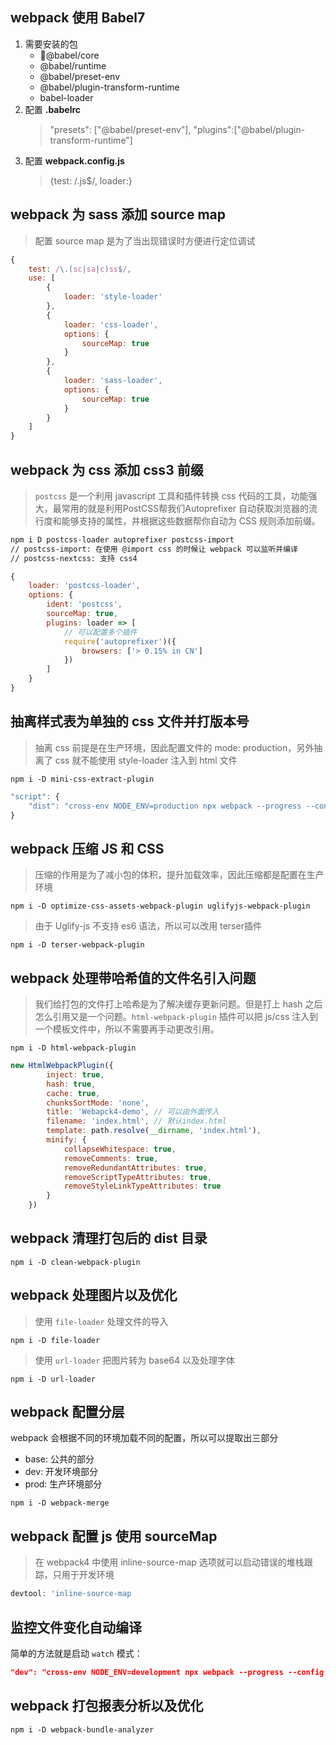 ## webpack 使用 Babel7 
1. 需要安装的包
    + @babel/core 
    + @babel/runtime
    + @babel/preset-env
    + @babel/plugin-transform-runtime
    + babel-loader
2. 配置 **.babelrc**
    > "presets": ["@babel/preset-env"], "plugins":["@babel/plugin-transform-runtime"]
3. 配置 **webpack.config.js**
    > {test: /\.js$/, loader:}

## webpack 为 sass 添加 source map
> 配置 source map 是为了当出现错误时方便进行定位调试
``` javascript
{
    test: /\.(sc|sa|c)ss$/,
    use: [
        {
            loader: 'style-loader'
        },
        {
            loader: 'css-loader',
            options: {
                sourceMap: true
            }
        },
        {
            loader: 'sass-loader',
            options: {
                sourceMap: true
            }
        }
    ]
}
```

## webpack 为 css 添加 css3 前缀
> `postcss` 是一个利用 javascript 工具和插件转换 css 代码的工具，功能强大，最常用的就是利用PostCSS帮我们Autoprefixer 自动获取浏览器的流行度和能够支持的属性，并根据这些数据帮你自动为 CSS 规则添加前缀。
``` bash
npm i D postcss-loader autoprefixer postcss-import
// postcss-import: 在使用 @import css 的时候让 webpack 可以监听并编译
// postcss-nextcss: 支持 css4
```
``` javascript
{
    loader: 'postcss-loader',
    options: {
        ident: 'postcss',
        sourceMap: true,
        plugins: loader => [
            // 可以配置多个插件
            require('autoprefixer')({
                browsers: ['> 0.15% in CN']
            })
        ]
    }
}
```

## 抽离样式表为单独的 css 文件并打版本号
> 抽离 css 前提是在生产环境，因此配置文件的 mode: production，另外抽离了 css 就不能使用 style-loader 注入到 html 文件
``` shell
npm i -D mini-css-extract-plugin
```
``` javascript
"script": {
    "dist": "cross-env NODE_ENV=production npx webpack --progress --config webpack.prod.config.js"
}
```

## webpack 压缩 JS 和 CSS
> 压缩的作用是为了减小包的体积，提升加载效率，因此压缩都是配置在生产环境
``` shell
npm i -D optimize-css-assets-webpack-plugin uglifyjs-webpack-plugin
```
> 由于 Uglify-js 不支持 es6 语法，所以可以改用 terser插件
```
npm i -D terser-webpack-plugin
```

## webpack 处理带哈希值的文件名引入问题
> 我们给打包的文件打上哈希是为了解决缓存更新问题。但是打上 hash 之后怎么引用又是一个问题。`html-webpack-plugin` 插件可以把 js/css 注入到一个模板文件中，所以不需要再手动更改引用。
``` shell
npm i -D html-webpack-plugin
```
``` javascript
new HtmlWebpackPlugin({
        inject: true,
        hash: true,
        cache: true,
        chunksSortMode: 'none',
        title: 'Webapck4-demo', // 可以由外面传入
        filename: 'index.html', // 默认index.html
        template: path.resolve(__dirname, 'index.html'),
        minify: {
            collapseWhitespace: true,
            removeComments: true,
            removeRedundantAttributes: true,
            removeScriptTypeAttributes: true,
            removeStyleLinkTypeAttributes: true
        }
    })
```

## webpack 清理打包后的 dist 目录
``` shell
npm i -D clean-webpack-plugin
```

## webpack 处理图片以及优化
> 使用 `file-loader` 处理文件的导入
``` shell
npm i -D file-loader
```
> 使用 `url-loader` 把图片转为 base64 以及处理字体
``` shell
npm i -D url-loader
```

## webpack 配置分层
webpack 会根据不同的环境加载不同的配置，所以可以提取出三部分
- base: 公共的部分
- dev: 开发环境部分
- prod: 生产环境部分

``` shell
npm i -D webpack-merge
```

## webpack 配置 js 使用 sourceMap
> 在 webpack4 中使用 inline-source-map 选项就可以启动错误的堆栈跟踪，只用于开发环境
``` javascript
devtool: 'inline-source-map
```

## 监控文件变化自动编译
简单的方法就是启动 `watch` 模式：
``` json
"dev": "cross-env NODE_ENV=development npx webpack --progress --config dist/webpack.dev.conf.js --watch"
```

## webpack 打包报表分析以及优化
``` shell
npm i -D webpack-bundle-analyzer
```
